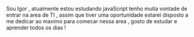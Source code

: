Sou Igor , atualmente estou estudando javaScript tenho muita vontade de entrar na area de TI , assim que tiver uma oportunidade estarei disposto a me dedicar ao maximo para comecar nessa area , gosto de estudar e aprender todos os dias !
